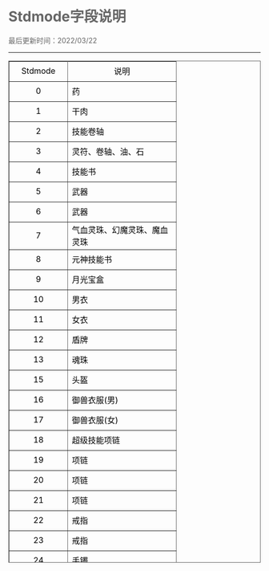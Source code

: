 # Stdmode字段说明

<html xmlns="http://www.w3.org/1999/xhtml">
<head>
<meta http-equiv="Content-Type" content="text/html; charset=gb2312" />
<style type="text/css">
body,td,th {
	color: #000;
}
body {
	margin-left: 50px;
	margin-top: 50px;
	margin-right: 50px;
	margin-bottom: 50px;
	color: #666;
}
.zise {
	color: #90F;
}
.lan {
	color: #00F;
}
.hong {
	color: #F00;
}
.duanluo {
	padding-left: 4em;
}
.zhushi {
	color: #0C0;
	font-weight: bold;
}

.biaoti {
	font-weight: bold;
	font-size: 24px;
	color: #F0F;
}
</style>
</head>

<body>
最后更新时间：2022/03/22<br />
<hr />


<table width="800" height="1000" border="1" cellpadding="0" cellspacing="0" bordercolor="#666" style="border-collapse:collapse;">
  <tr style="height:40px; width:250"><td width="100" style="text-align: center">Stdmode</td><td width="200" style="text-align: center">说明</td></tr>
<tr style="height:40px; width:250"><td width="100" style="text-align: center">0</td><td width="200">药</td></tr>
<tr style="height:40px; width:250"><td width="100" style="text-align: center">1</td><td width="200">干肉</td></tr>
<tr style="height:40px; width:250"><td width="100" style="text-align: center">2</td><td width="200">技能卷轴</td></tr>
<tr style="height:40px; width:250"><td width="100" style="text-align: center">3</td><td width="200">灵符、卷轴、油、石</td></tr>
<tr style="height:40px; width:250"><td width="100" style="text-align: center">4</td><td width="200">技能书</td></tr>
<tr style="height:40px; width:250"><td width="100" style="text-align: center">5</td><td width="200">武器</td></tr>
<tr style="height:40px; width:250"><td width="100" style="text-align: center">6</td><td width="200">武器</td></tr>
<tr style="height:40px; width:250"><td width="100" style="text-align: center">7</td><td width="200">气血灵珠、幻魔灵珠、魔血灵珠</td></tr>
<tr style="height:40px; width:250"><td width="100" style="text-align: center">8</td><td width="200">元神技能书</td></tr>
<tr style="height:40px; width:250"><td width="100" style="text-align: center">9</td><td width="200">月光宝盒</td></tr>
<tr style="height:40px; width:250"><td width="100" style="text-align: center">10</td><td width="200">男衣</td></tr>
<tr style="height:40px; width:250"><td width="100" style="text-align: center">11</td><td width="200">女衣</td></tr>
<tr style="height:40px; width:250"><td width="100" style="text-align: center">12</td><td width="200">盾牌</td></tr>
<tr style="height:40px; width:250"><td width="100" style="text-align: center">13</td><td width="200">魂珠</td></tr>
<tr style="height:40px; width:250"><td width="100" style="text-align: center">15</td><td width="200">头盔</td></tr>
<tr style="height:40px; width:250"><td width="100" style="text-align: center">16</td><td width="200">御兽衣服(男)</td></tr>
<tr style="height:40px; width:250"><td width="100" style="text-align: center">17</td><td width="200">御兽衣服(女)</td></tr>
<tr style="height:40px; width:250"><td width="100" style="text-align: center">18</td><td width="200">超级技能项链</td></tr>
<tr style="height:40px; width:250"><td width="100" style="text-align: center">19</td><td width="200">项链</td></tr>
<tr style="height:40px; width:250"><td width="100" style="text-align: center">20</td><td width="200">项链</td></tr>
<tr style="height:40px; width:250"><td width="100" style="text-align: center">21</td><td width="200">项链</td></tr>
<tr style="height:40px; width:250"><td width="100" style="text-align: center">22</td><td width="200">戒指</td></tr>
<tr style="height:40px; width:250"><td width="100" style="text-align: center">23</td><td width="200">戒指</td></tr>
<tr style="height:40px; width:250"><td width="100" style="text-align: center">24</td><td width="200">手镯</td></tr>
<tr style="height:40px; width:250"><td width="100" style="text-align: center">25</td><td width="200">毒、符、灵鼠神佑</td></tr>
<tr style="height:40px; width:250"><td width="100" style="text-align: center">26</td><td width="200">手镯、手套</td></tr>
<tr style="height:40px; width:250"><td width="100" style="text-align: center">29</td><td width="200">灵鼠神佑、金牛神佑</td></tr>
<tr style="height:40px; width:250"><td width="100" style="text-align: center">30</td><td width="200">勋章、蜡烛，祝福宝石</td></tr>
<tr style="height:40px; width:250"><td width="100" style="text-align: center">31</td><td width="200">捆包、卷轴</td></tr>
<tr style="height:40px; width:250"><td width="100" style="text-align: center">32</td><td width="200">空马牌</td></tr>
<tr style="height:40px; width:250"><td width="100" style="text-align: center">33</td><td width="200">马牌</td></tr>
<tr style="height:40px; width:250"><td width="100" style="text-align: center">34</td><td width="200">道符</td></tr>
<tr style="height:40px; width:250"><td width="100" style="text-align: center">36</td><td width="200">卷轴(不减持久)</td></tr>
<tr style="height:40px; width:250"><td width="100" style="text-align: center">37</td><td width="200">特殊道具</td></tr>
<tr style="height:40px; width:250"><td width="100" style="text-align: center">38</td><td width="200">黑暗之戒</td></tr>
<tr style="height:40px; width:250"><td width="100" style="text-align: center">40</td><td width="200">肉</td></tr>
<tr style="height:40px; width:250"><td width="100" style="text-align: center">41</td><td width="200">特殊证书</td></tr>
<tr style="height:40px; width:250"><td width="100" style="text-align: center">42</td><td width="200">配药原料</td></tr>
<tr style="height:40px; width:250"><td width="100" style="text-align: center">43</td><td width="200">矿石、碎片</td></tr>
<tr style="height:40px; width:250"><td width="100" style="text-align: center">44</td><td width="200">幸运符、号角</td></tr>
<tr style="height:40px; width:250"><td width="100" style="text-align: center">45</td><td width="200">红、绿、蓝宝石</td></tr>
<tr style="height:40px; width:250"><td width="100" style="text-align: center">46</td><td width="200">钥匙、任务道具</td></tr>
<tr style="height:40px; width:250"><td width="100" style="text-align: center">47</td><td width="200">金条、金砖</td></tr>
<tr style="height:40px; width:250"><td width="100" style="text-align: center">48</td><td width="200">木材</td></tr>
<tr style="height:40px; width:250"><td width="100" style="text-align: center">49</td><td width="200">宝箱、豹魔石、披风</td></tr>
<tr style="height:40px; width:250"><td width="100" style="text-align: center">50</td><td width="200">宝盒</td></tr>
<tr style="height:40px; width:250"><td width="100" style="text-align: center">52</td><td width="200">烟花</td></tr>
<tr style="height:40px; width:250"><td width="100" style="text-align: center">57</td><td width="200">附身物品</td></tr>
<tr style="height:40px; width:250"><td width="100" style="text-align: center">58</td><td width="200">腰带</td></tr>
<tr style="height:40px; width:250"><td width="100" style="text-align: center">59</td><td width="200">宝石</td></tr>
<tr style="height:40px; width:250"><td width="100" style="text-align: center">61</td><td width="200">天地宝石</td></tr>
<tr style="height:40px; width:250"><td width="100" style="text-align: center">62</td><td width="200">鉴定卷轴</td></tr>
<tr style="height:40px; width:250"><td width="100" style="text-align: center">70</td><td width="200">元神</td></tr>
<tr style="height:40px; width:250"><td width="100" style="text-align: center">71</td><td width="200">三魂七魄灵石</td></tr>
<tr style="height:40px; width:250"><td width="100" style="text-align: center">81</td><td width="200">靴子</td></tr>
<tr style="height:40px; width:250"><td width="100" style="text-align: center">82</td><td width="200">靴子(未鉴定)</td></tr>
<tr style="height:40px; width:250"><td width="100" style="text-align: center">83</td><td width="200">腰带(未鉴定)</td></tr>
<tr style="height:40px; width:250"><td width="100" style="text-align: center">90</td><td width="200">行会资源</td></tr>
<tr style="height:40px; width:250"><td width="100" style="text-align: center">91</td><td width="200">魂骨</td></tr>
<tr style="height:40px; width:250"><td width="100" style="text-align: center">93</td><td width="200">启心石</td></tr>
<tr style="height:40px; width:250"><td width="100" style="text-align: center">100</td><td width="200">虎王护甲</td></tr>
<tr style="height:40px; width:250"><td width="100" style="text-align: center">101</td><td width="200">虎王护腕</td></tr>
<tr style="height:40px; width:250"><td width="100" style="text-align: center">102</td><td width="200">虎王护膝</td></tr>
<tr style="height:40px; width:250"><td width="100" style="text-align: center">103</td><td width="200">灵兽头盔</td></tr>
<tr style="height:40px; width:250"><td width="100" style="text-align: center">104</td><td width="200">灵兽护经</td></tr>
<tr style="height:40px; width:250"><td width="100" style="text-align: center">105</td><td width="200">灵兽护胸</td></tr>
<tr style="height:40px; width:250"><td width="100" style="text-align: center">106</td><td width="200">灵兽护背</td></tr>
<tr style="height:40px; width:250"><td width="100" style="text-align: center">107</td><td width="200">灵兽护肢</td></tr>
<tr style="height:40px; width:250"><td width="100" style="text-align: center">108</td><td width="200">灵兽尾刺</td></tr>
<tr style="height:40px; width:250"><td width="100" style="text-align: center">111</td><td width="200">纹佩</td></tr>
<tr style="height:40px; width:250"><td width="100" style="text-align: center">112</td><td width="200">神龙之魂</td></tr>
<tr style="height:40px; width:250"><td width="100" style="text-align: center">114</td><td width="200">龙纹钢</td></tr>
<tr style="height:40px; width:250"><td width="100" style="text-align: center">116</td><td width="200">面甲</td></tr>
<tr style="height:40px; width:250"><td width="100" style="text-align: center">117</td><td width="200">仙翼</td></tr>
<tr style="height:40px; width:250"><td width="100" style="text-align: center">118</td><td width="200">仙谕</td></tr>
<tr style="height:40px; width:250"><td width="100" style="text-align: center">119</td><td width="200">仙冠</td></tr>
<tr style="height:40px; width:250"><td width="100" style="text-align: center">120</td><td width="200">仙珠</td></tr>
<tr style="height:40px; width:250"><td width="100" style="text-align: center">121</td><td width="200">仙佩</td></tr>
<tr style="height:40px; width:250"><td width="100" style="text-align: center">122</td><td width="200">仙靴</td></tr>
<tr style="height:40px; width:250"><td width="100" style="text-align: center">123</td><td width="200">仙带</td></tr>
<tr style="height:40px; width:250"><td width="100" style="text-align: center">124</td><td width="200">碎片</td></tr>
<tr style="height:40px; width:250"><td width="100" style="text-align: center">125</td><td width="200">玉石</td></tr>
<tr style="height:40px; width:250"><td width="100" style="text-align: center">137</td><td width="200">七宝灵驹</td></tr>
</table>
</body>
</html>
